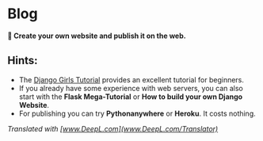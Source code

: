 # Blog

**🎯 Create your own website and publish it on the web.**

## Hints:

* The [Django Girls Tutorial](https://djangogirls.org/resources/) provides an excellent tutorial for beginners.
* If you already have some experience with web servers, you can also start with the **Flask Mega-Tutorial** or **How to build your own Django Website**.
* For publishing you can try **Pythonanywhere** or **Heroku**. It costs nothing.

*Translated with [www.DeepL.com](www.DeepL.com/Translator)*
